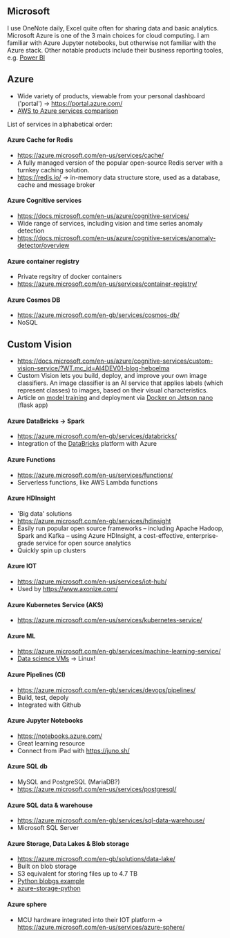 ## Microsoft
I use OneNote daily, Excel quite often for sharing data and basic analytics. Microsoft Azure is one of the 3 main choices for cloud computing. I am familiar with Azure Jupyter notebooks, but otherwise not familiar with the Azure stack. Other notable products include their business reporting tooles, e.g. [Power BI](https://powerbi.microsoft.com/en-us/report-server/)

## Azure
* Wide variety of products, viewable from your personal dashboard ('portal') -> https://portal.azure.com/ 
* [AWS to Azure services comparison](https://docs.microsoft.com/en-us/azure/architecture/aws-professional/services)

List of services in alphabetical order:

#### Azure Cache for Redis
* https://azure.microsoft.com/en-us/services/cache/
* A fully managed version of the popular open-source Redis server with a turnkey caching solution.
* https://redis.io/ -> in-memory data structure store, used as a database, cache and message broker

#### Azure Cognitive services
* https://docs.microsoft.com/en-us/azure/cognitive-services/
* Wide range of services, including vision and time series anomaly detection
* https://docs.microsoft.com/en-us/azure/cognitive-services/anomaly-detector/overview

#### Azure container registry
* Private regsitry of docker containers
* https://azure.microsoft.com/en-us/services/container-registry/

#### Azure Cosmos DB
* https://azure.microsoft.com/en-gb/services/cosmos-db/
* NoSQL

## Custom Vision
* https://docs.microsoft.com/en-us/azure/cognitive-services/custom-vision-service/?WT.mc_id=AI4DEV01-blog-heboelma
* Custom Vision lets you build, deploy, and improve your own image classifiers. An image classifier is an AI service that applies labels (which represent classes) to images, based on their visual characteristics.
* Article on [model training](https://towardsdatascience.com/create-a-model-with-azure-custom-vision-and-python-7bc5caed82c4) and deployment via [Docker on Jetson nano](https://medium.com/microsoftazure/running-a-gpu-enabled-azure-custom-vision-docker-container-on-a-nvidia-jetson-nano-db8747b00b4f) (flask app)

#### Azure DataBricks -> Spark
* https://azure.microsoft.com/en-gb/services/databricks/
* Integration of the [DataBricks](https://databricks.com/) platform with Azure

#### Azure Functions
* https://azure.microsoft.com/en-us/services/functions/
* Serverless functions, like AWS Lambda functions

#### Azure HDInsight
* 'Big data' solutions
* https://azure.microsoft.com/en-gb/services/hdinsight
* Easily run popular open source frameworks – including Apache Hadoop, Spark and Kafka – using Azure HDInsight, a cost-effective, enterprise-grade service for open source analytics
* Quickly spin up clusters

#### Azure IOT
* https://azure.microsoft.com/en-us/services/iot-hub/
* Used by https://www.axonize.com/

#### Azure Kubernetes Service (AKS)
* https://azure.microsoft.com/en-us/services/kubernetes-service/

#### Azure ML
* https://azure.microsoft.com/en-gb/services/machine-learning-service/
* [Data science VMs](https://azure.microsoft.com/en-gb/services/virtual-machines/data-science-virtual-machines/) -> Linux!

#### Azure Pipelines (CI)
* https://azure.microsoft.com/en-gb/services/devops/pipelines/
* Build, test, depoly
* Integrated with Github

#### Azure Jupyter Notebooks
* https://notebooks.azure.com/
* Great learning resource
* Connect from iPad with https://juno.sh/

#### Azure SQL db
* MySQL and PostgreSQL (MariaDB?)
* https://azure.microsoft.com/en-us/services/postgresql/

#### Azure SQL data & warehouse
* https://azure.microsoft.com/en-gb/services/sql-data-warehouse/
* Microsoft SQL Server

#### Azure Storage, Data Lakes & Blob storage
* https://azure.microsoft.com/en-gb/solutions/data-lake/
* Built on blob storage
* S3 equivalent for storing files up to 4.7 TB
* [Python blobgs example](https://docs.microsoft.com/en-us/azure/storage/blobs/storage-quickstart-blobs-python)
* [azure-storage-python](https://github.com/Azure/azure-storage-python)

#### Azure sphere
* MCU hardware integrated into their IOT platform -> https://azure.microsoft.com/en-us/services/azure-sphere/
